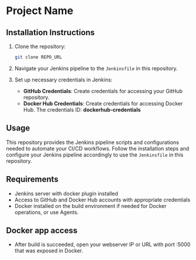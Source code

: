 # Project Name

## Installation Instructions

1. Clone the repository:
   ```bash
   git clone REPO_URL
   ```

2. Navigate your Jenkins pipeline to the `Jenkinsfile` in this repository.

3. Set up necessary credentials in Jenkins:
   - **GitHub Credentials**: Create credentials for accessing your GitHub repository. 
   - **Docker Hub Credentials**: Create credentials for accessing Docker Hub. The credentials ID: **dockerhub-credentials**

## Usage

This repository provides the Jenkins pipeline scripts and configurations needed to automate your CI/CD workflows. Follow the installation steps and configure your Jenkins pipeline accordingly to use the `Jenkinsfile` in this repository.

## Requirements

- Jenkins server with docker plugin installed
- Access to GitHub and Docker Hub accounts with appropriate credentials
- Docker installed on the build environment if needed for Docker operations, or use Agents.

## Docker app access

- After build is succeeded, open your webserver IP or URL with port :5000 that was exposed in Docker.

